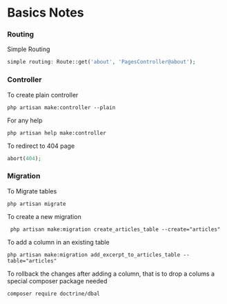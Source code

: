

# Basics Notes


### Routing
Simple Routing
```php
simple routing: Route::get('about', 'PagesController@about');
```

### Controller
To create plain controller
```
php artisan make:controller --plain
```
For any help
```
php artisan help make:controller
```
To redirect to 404 page
```php
abort(404);
```

### Migration
To Migrate tables
```
php artisan migrate
```
To create a new migration
```
 php artisan make:migration create_articles_table --create="articles"
```
To add a column in an existing table
```
php artisan make:migration add_excerpt_to_articles_table --table="articles"
```
To rollback the changes after adding a column, that is to drop a colums a special composer package needed
```
composer require doctrine/dbal
```
